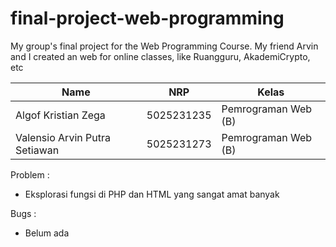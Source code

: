 # final-project-web-programming
My group's final project for the Web Programming Course. My friend Arvin and I created an web for online classes, like Ruangguru, AkademiCrypto, etc

| Name           | NRP        | Kelas     |
| ---            | ---        | ----------|
| Algof Kristian Zega | 5025231235 | Pemrograman Web (B) |
| Valensio Arvin Putra Setiawan | 5025231273 | Pemrograman Web (B) |

Problem :
- Eksplorasi fungsi di PHP dan HTML yang sangat amat banyak

Bugs :
- Belum ada